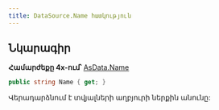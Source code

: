 ```yaml
---
title: DataSource.Name հատկություն
---
```


## Նկարագիր

**Համարժեքը 4x-ում՝** [AsData.Name](https://armsoft.github.io/as4x-docs/HTM/ProgrGuide/Functions/ASDATA/Name.html)

```c#
public string Name { get; }
```

Վերադարձնում է տվյալների աղբյուրի ներքին անունը:

<!-- ### IsParametersSupported

```c#
public bool IsParametersSupported { get; }
```

Ցույց է տալիս, արդյոք տվյալների աղբյուրը պարամետրեր ունի, թե ոչ: -->

